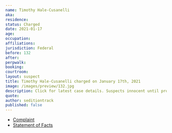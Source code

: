 ```yaml
---
name: Timothy Hale-Cusanelli
aka:
residence: 
status: Charged
date: 2021-01-17
age: 
occupation:
affiliations:
jurisdiction: Federal
before: 132
after:
perpwalk:
booking: 
courtroom:
layout: suspect
title: Timothy Hale-Cusanelli charged on January 17th, 2021
image: /images/preview/132.jpg
description: Click for latest case details. Suspects innocent until proven guilty.
quote:
author: seditiontrack
published: false
---
```


- [Complaint](https://www.justice.gov//opa/page/file/1356061/download)
- [Statement of Facts](https://www.justice.gov//opa/page/file/1356066/download)
